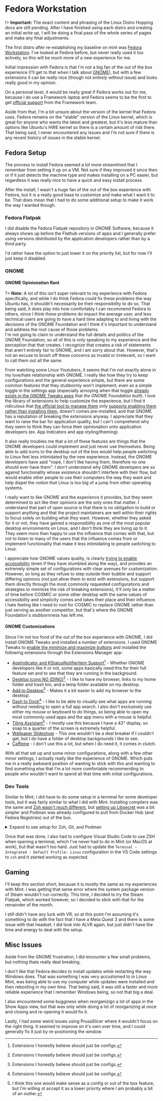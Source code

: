 # Fedora Workstation
!> **Important:** The exact content and phrasing of the Linux Distro Hopping docs are still pending. After I have finished using each distro and creating an initial write up, I will be doing a final pass of the whole series of pages and make any final adjustments.

The first distro after re-establishing my baseline on mint was [Fedora Workstation](https://fedoraproject.org/workstation/). I've looked at Fedora before, but never really used it too actively, so this will be much more of a new experience for me.

Initial impression with Fedora is that I'm not a big fan of the out of the box experience (I'll get to that when I talk about [GNOME](#gnome)), but with a few extensions it can be really nice (though not *entirely* without issue) and looks really good in my opinion.

On a personal level, it would be really great if Fedora works out for me, because I do use a Framework laptop and Fedora seems to be the first to get [official support](https://frame.work/linux) from the Framework team.

Aside from that, I'm a bit unsure about the version of the kernel that Fedora uses. Fedora remains on the "stable" version of the Linux kernel, which is great for anyone who wants the latest and greatest, but it's less mature than options like Ubuntu's HWE kernel so there is a certain amount of risk there. That being said, I never encountered any issues and I'm not sure if there is any recent history of issues in the stable kernel.

## Fedora Setup
The process to install Fedora seemed a lot more streamlined that I remember from setting it up on a VM. Not sure if they improved it since then or if it just detects the machine type and makes installing on a PC easier, but regardless it was really nice to have a quick and easy install process.

After the install, I wasn't a huge fan of the out of the box experience with Fedora, but it is a really good base to customize and make what I want it to be. That does mean that I had to do some additional setup to make it work the way I wanted though.

### Fedora Flatpak
I did disable the Fedora Flatpak repository in GNOME Software, because it always shows up before the Flathub versions of apps and I generally prefer using versions distributed by the application developers rather than by a third party.

I'd rather have the option to just lower it on the priority list, but for now I'll just keep it disabled.

### GNOME
#### GNOME Opinionation Rant
?> **Note:** A lot of this isn't super relevant to my experience with Fedora specifically, and while I do think Fedora could fix these problems the way Ubuntu has, it shouldn't necessarily be their responsibility to do so. That being said, it does play into how comfortably I can recommend Fedora to others, since I think these problems do impact the average user, and less technical users are going to have a hard time adapting to and living with the decisions of the GNOME Foundation and I think it's important to understand and address the root cause of those problems.  
I'm not going to claim to understand the full details and politics of the GNOME Foundation, so all of this is only speaking to my experience and the perception that that creates. I recognize that creates a risk of statements that aren't entirely fair to GNOME, and I am sorry about that. However, that's not an excuse to brush off these concerns as invalid or irrelevant, so I want to call them out all the same.

From watching some Linux Youtubers, it seems that I'm not exactly alone in my love/hate relationship with GNOME. I really like how they try to keep configurations and the general experience simple, but there are some common features that they stubbornly won't implement; even as a simple toggle in the settings app (especially annoying when that toggle [already exists in the GNOME Tweaks apps][gnome-tweaks-min-max] that *the GNOME Foundation built*). I love the library of extensions to help customize the experience, but I find it ridiculous that [the official tool to manage them](https://flathub.org/apps/org.gnome.Extensions) only [supports enabling them rather than installing them](https://askubuntu.com/a/1532054), doesn't comes pre-installed, and that GNOME has a reputation of breaking the extensions anyway. I appreciate that they want to raise the bar for application quality, but I can't comprehend why they seem to think they can force their opinionation onto application developers (ex. App Indicators and app styling/theming).

It also really troubles me that a lot of these features are things that the GNOME developers could implement and just never use themselves. Being able to add icons to the desktop out of the box would help people switching to Linux feel less intimidated by the new experience. Instead, the GNOME developers have said "nope, I don't like having them, therefore no one should ever have them". I don't understand why GNOME developers are so against functionality whose existence shouldn't interfere with their flow, but would enable other people to use their computers the way they want and help dispel the notion that Linux is too big of a jump from other operating systems.

I really want to like GNOME and the experience it provides, but they seem determined to act like their opinions are the only ones that matter. I understand that part of open source is that there is no obligation to build or support anything and that the project maintainers are well within their rights to focus solely on building what *they* want. However, whether they asked for it or not, they have gained a responsibility as one of the most popular desktop environments on Linux, and I don't think they are living up to it. They seem more than happy to use the influence that comes with that, but not to listen to many of the users that the influence comes from or implement functionality that make it less intimidating to people switching to Linux.

I appreciate how GNOME values quality, is clearly [trying to enable accessibility](https://fireborn.mataroa.blog/blog/i-want-to-love-linux-it-doesnt-love-me-back-post-1-built-for-control-but-not-for-people/) (even if they have stumbled along the way), and provides an extremely simple set of configurations with clear avenues for customization. However, so long as they refuse to step outside their bubble and support differing opinions (not just allow them to exist with extensions, but support them directly through the most commonly requested configurations and strategies to minimize the risk of breaking extensions), it'll only be a matter of time before COSMIC or some other desktop with the same values of accessibility and simplicity comes and takes their place and their influence. I hate feeling like I need to root for COSMIC to replace GNOME rather than just serving as another competitor, but that's where the GNOME Foundation's stubbornness has left me.

#### GNOME Customizations
Since I'm not too fond of the out of the box experience with GNOME, I did install GNOME Tweaks and installed a number of extensions. I used GNOME Tweaks to [enable the minimize and maximize buttons][gnome-tweaks-min-max] and installed the following extensions through the Extensions Manager app:

* [AppIndicator and KStatusNotifierItem Support](https://extensions.gnome.org/extension/615/appindicator-support/)[^1] - Whether GNOME developers like it or not, some apps basically need this for their full feature set and to see that they are running in the background.
* [Desktop Icons NG (DING)](https://extensions.gnome.org/extension/2087/desktop-icons-ng-ding/)[^1] - I like to have my browser, links to my home folder and trash bin, and a temp folder available on my desktop.
* [Add to Desktop](https://extensions.gnome.org/extension/3240/add-to-desktop/)[^1] - Makes it a bit easier to add my browser to the desktop.
* [Dash to Dock](https://extensions.gnome.org/extension/307/dash-to-dock/)[^1] - I like to be able to visually see what apps are running without needing to open a full app search. I also don't exclusively use either my mouse or keyboard to do things, so being able to open my most commonly used apps and the app menu with a mouse is helpful.
* [Tiling Assistant](https://extensions.gnome.org/extension/3733/tiling-assistant/)[^2] - I mostly use this because I have a 43" display, so snap to a quarter of the screen is extremely helpful.
* [Wallpaper Slideshow](https://extensions.gnome.org/extension/6281/wallpaper-slideshow/) - This one wouldn't be a deal breaker if I couldn't get, but I do have a folder of desktop backgrounds I like to see.
* [Caffeine](https://extensions.gnome.org/extension/517/caffeine/) - I don't use this a lot, but when I do need it, it comes in clutch.

[^1]: Extensions I honestly believe should just be configs.
[^2]: I think this one would make sense as a config or out of the box feature, but I'm willing ot accept it as a lower priority where I am probably a bit of an outlier.

With all that set up and some minor configurations, along with a few other minor settings, I actually really like the experience of GNOME. Which puts me in a really awkward position of wanting to stick with this and wanting to find something else that I'm a lot more comfortable recommending to people who wouldn't want to spend all that time with initial configurations.

### Dev Tools
Similar to Mint, I did have to do some setup in a terminal for some developer tools, but it was fairly similar to what I did with Mint. Installing compilers was the same and [Zsh wasn't much different](https://fedoramagazine.org/set-zsh-fedora-system/), but [setting up Libsecret](https://discussion.fedoraproject.org/t/attention-git-credential-libsecret-for-storing-git-passwords-in-the-gnome-keyring-is-now-an-extra-package/18275) was a bit simpler and Podman was already configured to pull from Docker Hub (and Fedora Registries) out of the box.

<details>
    <summary>Expand to see setup for Zsh, Git, and Podman</summary>

```bash
# Install Zsh and set it as the default
sudo dnf install zsh
chsh -s $(which zsh)

# Install and configure Libsecret as Git's global credential manager
sudo dnf install git-credential-libsecret
git config --global credential.helper libsecret
```

</details>

Once that was done, I also had to configure Visual Studio Code to use ZSH when opening a terminal, which I've never had to do in Mint (or MacOS at work), but that wasn't too hard. Just had to update the `Terminal › Integrated › Default Profile: Linux` configuration in the VS Code settings to `zsh` and it started working as expected.

## Gaming
I'll keep this section short, because it is mostly the same as my experiences with Mint. I was getting that same error where the system package version of Steam wouldn't run correctly. This time, I decided to try the Steam Flatpak, which worked however, so I decided to stick with that for the remainder of the month.

I still didn't have any luck with VR, so at this point I'm assuming it's something to do with the fact that I have a Meta Quest 3 and there is some issue with that headset. I did look into ALVR again, but just didn't have the time and energy to deal with the setup.

## Misc Issues
Aside from the GNOME frustration, I did encounter a few small problems, but nothing thats really deal breaking.

I don't like that Fedora decides to install updates *while* restarting the way Windows does. That was something I was very accustomed to in Linux Mint, was being able to use my computer while updates were installed and then rebooting in my own time. That being said, it was still a faster and more reliable experience that I remember Windows being, so not that big a deal.

I also encountered some bugginess when reorganizign a lot of apps in the Show Apps view, but that was only while doing a lot of reorganizing at once and closing and re-opening it would fix it.

Lastly, I had some weird issues using PrusaSlicer where it wouldn't focus on the right thing. It seemed to improve on it's own over time, and I could generally fix it just by re-positioning the window.

[gnome-tweaks-min-max]: https://itsfoss.com/gnome-minimize-button/